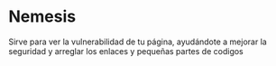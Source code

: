 # Nemesis
Sirve para ver la vulnerabilidad de tu página, ayudándote a mejorar la seguridad y arreglar los enlaces y pequeñas partes de codigos
